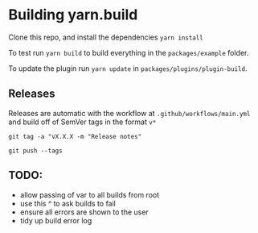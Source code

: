 # Building yarn.build

Clone this repo, and install the dependencies `yarn install`

To test run `yarn build` to build everything in the `packages/example` folder.

To update the plugin run `yarn update` in `packages/plugins/plugin-build`.

## Releases

Releases are automatic with the workflow at `.github/workflows/main.yml`
and build off of SemVer tags in the format `v*`

`git tag -a "vX.X.X -m "Release notes"`

`git push --tags`

## TODO:

- allow passing of var to all builds from root
- use this ^ to ask builds to fail
- ensure all errors are shown to the user
- tidy up build error log

